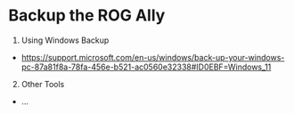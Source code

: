 # Backup the ROG Ally

1. Using Windows Backup
- https://support.microsoft.com/en-us/windows/back-up-your-windows-pc-87a81f8a-78fa-456e-b521-ac0560e32338#ID0EBF=Windows_11

2. Other Tools
- ...
